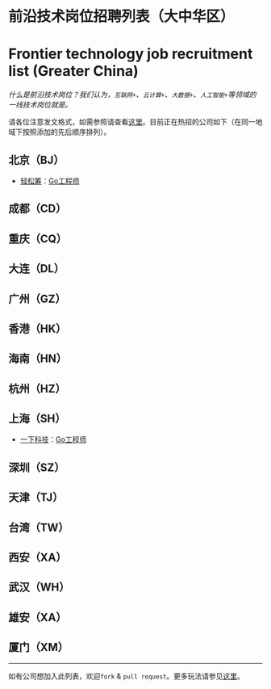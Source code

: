 # 前沿技术岗位招聘列表（大中华区）
# Frontier technology job recruitment list (Greater China)

*什么是前沿技术岗位？我们认为，`互联网+`、`云计算+`、`大数据+`、`人工智能+`等领域的一线技术岗位就是。*

请各位注意发文格式，如需参照请查看[这里](https://github.com/GoHackers/jobs/blob/master/recruit_template.md)。目前正在热招的公司如下（在同一地域下按照添加的先后顺序排列）。

## 北京（BJ）
- [轻松筹](https://www.qschou.com)：[Go工程师](https://github.com/GoHackers/jobs/issues/2)

## 成都（CD）

## 重庆（CQ）

## 大连（DL）

## 广州（GZ）

## 香港（HK）

## 海南（HN）

## 杭州（HZ）

## 上海（SH）
- [一下科技](http://www.yixia.com/)：[Go工程师](https://github.com/GoHackers/jobs/issues/3)

## 深圳（SZ）

## 天津（TJ）

## 台湾（TW）

## 西安（XA）

## 武汉（WH）

## 雄安（XA）

## 厦门（XM）

---------------

如有公司想加入此列表，欢迎`fork` & `pull request`。更多玩法请参见[这里](https://github.com/GoHackers/jobs/blob/master/how_to_play.md)。

